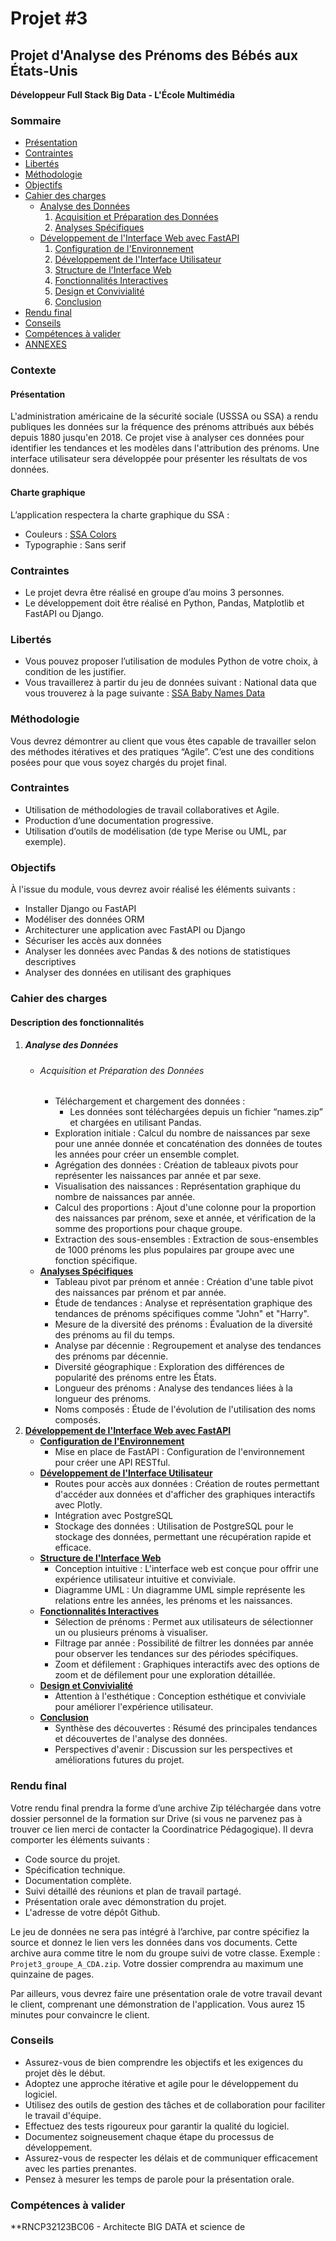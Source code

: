 # Projet #3

## Projet d'Analyse des Prénoms des Bébés aux États-Unis

**Développeur Full Stack Big Data - L'École Multimédia**

### Sommaire

- [Présentation](#présentation)
- [Contraintes](#contraintes)
- [Libertés](#libertés)
- [Méthodologie](#méthodologie)
- [Objectifs](#objectifs)
- [Cahier des charges](#cahier-des-charges)
  - [Analyse des Données](#analyse-des-données)
    1. [Acquisition et Préparation des Données](#acquisition-et-préparation-des-données)
    2. [Analyses Spécifiques](#analyses-spécifiques)
  - [Développement de l'Interface Web avec FastAPI](#développement-de-linterface-web-avec-fastapi)
    1. [Configuration de l'Environnement](#configuration-de-lenvironnement)
    2. [Développement de l'Interface Utilisateur](#développement-de-linterface-utilisateur)
    3. [Structure de l'Interface Web](#structure-de-linterface-web)
    4. [Fonctionnalités Interactives](#fonctionnalités-interactives)
    5. [Design et Convivialité](#design-et-convivialité)
    6. [Conclusion](#conclusion)
- [Rendu final](#rendu-final)
- [Conseils](#conseils)
- [Compétences à valider](#compétences-à-valider)
- [ANNEXES](#annexes)

### Contexte

#### Présentation

L'administration américaine de la sécurité sociale (USSSA ou SSA) a rendu publiques les données sur la fréquence des
prénoms attribués aux bébés depuis 1880 jusqu'en 2018. Ce projet vise à analyser ces données pour identifier les
tendances et les modèles dans l'attribution des prénoms. Une interface utilisateur sera développée pour présenter les
résultats de vos données.

#### Charte graphique

L’application respectera la charte graphique du SSA :

- Couleurs : <a href="https://coolors.co/0b4678-1976d2-e1d7cd-a26769-6d2e46" target="_blank">SSA Colors</a>
- Typographie : Sans serif

### Contraintes

- Le projet devra être réalisé en groupe d’au moins 3 personnes.
- Le développement doit être réalisé en Python, Pandas, Matplotlib et FastAPI ou Django.

### Libertés

- Vous pouvez proposer l’utilisation de modules Python de votre choix, à condition de les justifier.
- Vous travaillerez à partir du jeu de données suivant : National data que vous trouverez à la page suivante :
  <a href="https://www.ssa.gov/oact/babynames/limits.html" target="_blank">SSA Baby Names Data</a>

### Méthodologie

Vous devrez démontrer au client que vous êtes capable de travailler selon des méthodes itératives et des pratiques
“Agile”. C’est une des conditions posées pour que vous soyez chargés du projet final.

### Contraintes

- Utilisation de méthodologies de travail collaboratives et Agile.
- Production d’une documentation progressive.
- Utilisation d’outils de modélisation (de type Merise ou UML, par exemple).

### Objectifs

À l'issue du module, vous devrez avoir réalisé les éléments suivants :

- Installer Django ou FastAPI
- Modéliser des données ORM
- Architecturer une application avec FastAPI ou Django
- Sécuriser les accès aux données
- Analyser les données avec Pandas & des notions de statistiques descriptives
- Analyser des données en utilisant des graphiques

### Cahier des charges

#### Description des fonctionnalités

1. ##### Analyse des Données
   - ###### Acquisition et Préparation des Données
     - Téléchargement et chargement des données :
       - Les données sont téléchargées depuis un fichier “names.zip” et chargées en utilisant Pandas.
     - Exploration initiale : Calcul du nombre de naissances par sexe pour une année donnée et concaténation des données
       de toutes les années pour créer un ensemble complet.
     - Agrégation des données : Création de tableaux pivots pour représenter les naissances par année et par sexe.
     - Visualisation des naissances : Représentation graphique du nombre de naissances par année.
     - Calcul des proportions : Ajout d'une colonne pour la proportion des naissances par prénom, sexe et année, et
       vérification de la somme des proportions pour chaque groupe.
     - Extraction des sous-ensembles : Extraction de sous-ensembles de 1000 prénoms les plus populaires par groupe avec
       une fonction spécifique.
   - **[Analyses Spécifiques](#analyses-spécifiques)**
     - Tableau pivot par prénom et année : Création d'une table pivot des naissances par prénom et par année.
     - Étude de tendances : Analyse et représentation graphique des tendances de prénoms spécifiques comme "John" et
       "Harry".
     - Mesure de la diversité des prénoms : Évaluation de la diversité des prénoms au fil du temps.
     - Analyse par décennie : Regroupement et analyse des tendances des prénoms par décennie.
     - Diversité géographique : Exploration des différences de popularité des prénoms entre les États.
     - Longueur des prénoms : Analyse des tendances liées à la longueur des prénoms.
     - Noms composés : Étude de l'évolution de l'utilisation des noms composés.
2. **[Développement de l'Interface Web avec FastAPI](#développement-de-linterface-web-avec-fastapi)**
   - **[Configuration de l'Environnement](#configuration-de-lenvironnement)**
     - Mise en place de FastAPI : Configuration de l'environnement pour créer une API RESTful.
   - **[Développement de l'Interface Utilisateur](#développement-de-linterface-utilisateur)**
     - Routes pour accès aux données : Création de routes permettant d'accéder aux données et d'afficher des graphiques
       interactifs avec Plotly.
     - Intégration avec PostgreSQL
     - Stockage des données : Utilisation de PostgreSQL pour le stockage des données, permettant une récupération rapide
       et efficace.
   - **[Structure de l'Interface Web](#structure-de-linterface-web)**
     - Conception intuitive : L'interface web est conçue pour offrir une expérience utilisateur intuitive et conviviale.
     - Diagramme UML : Un diagramme UML simple représente les relations entre les années, les prénoms et les naissances.
   - **[Fonctionnalités Interactives](#fonctionnalités-interactives)**
     - Sélection de prénoms : Permet aux utilisateurs de sélectionner un ou plusieurs prénoms à visualiser.
     - Filtrage par année : Possibilité de filtrer les données par année pour observer les tendances sur des périodes
       spécifiques.
     - Zoom et défilement : Graphiques interactifs avec des options de zoom et de défilement pour une exploration
       détaillée.
   - **[Design et Convivialité](#design-et-convivialité)**
     - Attention à l'esthétique : Conception esthétique et conviviale pour améliorer l'expérience utilisateur.
   - **[Conclusion](#conclusion)**
     - Synthèse des découvertes : Résumé des principales tendances et découvertes de l'analyse des données.
     - Perspectives d'avenir : Discussion sur les perspectives et améliorations futures du projet.

### Rendu final

Votre rendu final prendra la forme d’une archive Zip téléchargée dans votre dossier personnel de la formation sur Drive
(si vous ne parvenez pas à trouver ce lien merci de contacter la Coordinatrice Pédagogique). Il devra comporter les
éléments suivants :

- Code source du projet.
- Spécification technique.
- Documentation complète.
- Suivi détaillé des réunions et plan de travail partagé.
- Présentation orale avec démonstration du projet.
- L'adresse de votre dépôt Github.

Le jeu de données ne sera pas intégré à l’archive, par contre spécifiez la source et donnez le lien vers les données
dans vos documents. Cette archive aura comme titre le nom du groupe suivi de votre classe. Exemple :
`Projet3_groupe_A_CDA.zip`. Votre dossier comprendra au maximum une quinzaine de pages.

Par ailleurs, vous devrez faire une présentation orale de votre travail devant le client, comprenant une démonstration
de l'application. Vous aurez 15 minutes pour convaincre le client.

### Conseils

- Assurez-vous de bien comprendre les objectifs et les exigences du projet dès le début.
- Adoptez une approche itérative et agile pour le développement du logiciel.
- Utilisez des outils de gestion des tâches et de collaboration pour faciliter le travail d'équipe.
- Effectuez des tests rigoureux pour garantir la qualité du logiciel.
- Documentez soigneusement chaque étape du processus de développement.
- Assurez-vous de respecter les délais et de communiquer efficacement avec les parties prenantes.
- Pensez à mesurer les temps de parole pour la présentation orale.

### Compétences à valider

\*\*RNCP32123BC06 - Architecte BIG DATA et science de
